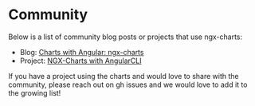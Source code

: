# Community

Below is a list of community blog posts or projects that use ngx-charts:

- Blog: [Charts with Angular: ngx-charts](http://www.beyondjava.net/blog/charts-with-angular-ngx-charts-formerly-ng2d3/#more-6133)
- Project: [NGX-Charts with AngularCLI](https://github.com/stephanrauh/ExploringAngular/tree/master/charts/minimalLineChart)

If you have a project using the charts and would love to share with the community, please reach out on gh issues and we would love to add it to the growing list!